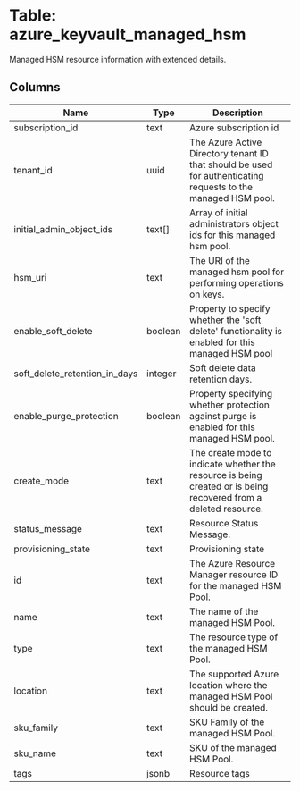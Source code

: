 
# Table: azure_keyvault_managed_hsm
Managed HSM resource information with extended details.
## Columns
| Name        | Type           | Description  |
| ------------- | ------------- | -----  |
|subscription_id|text|Azure subscription id|
|tenant_id|uuid|The Azure Active Directory tenant ID that should be used for authenticating requests to the managed HSM pool.|
|initial_admin_object_ids|text[]|Array of initial administrators object ids for this managed hsm pool.|
|hsm_uri|text|The URI of the managed hsm pool for performing operations on keys.|
|enable_soft_delete|boolean|Property to specify whether the 'soft delete' functionality is enabled for this managed HSM pool|
|soft_delete_retention_in_days|integer|Soft delete data retention days.|
|enable_purge_protection|boolean|Property specifying whether protection against purge is enabled for this managed HSM pool.|
|create_mode|text|The create mode to indicate whether the resource is being created or is being recovered from a deleted resource.|
|status_message|text|Resource Status Message.|
|provisioning_state|text|Provisioning state|
|id|text|The Azure Resource Manager resource ID for the managed HSM Pool.|
|name|text|The name of the managed HSM Pool.|
|type|text|The resource type of the managed HSM Pool.|
|location|text|The supported Azure location where the managed HSM Pool should be created.|
|sku_family|text|SKU Family of the managed HSM Pool.|
|sku_name|text|SKU of the managed HSM Pool.|
|tags|jsonb|Resource tags|

